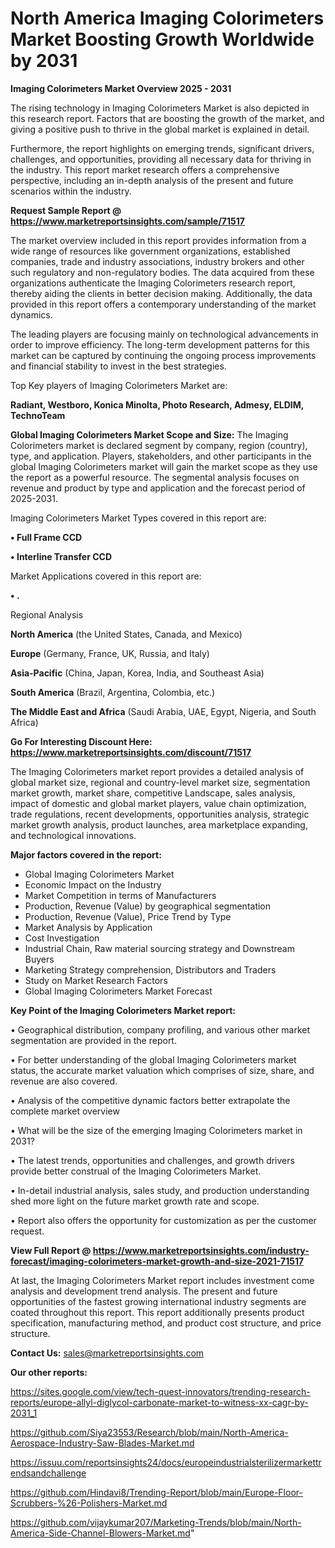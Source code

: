 # North America Imaging Colorimeters Market Boosting Growth Worldwide by 2031

<Strong> Imaging Colorimeters Market Overview 2025 - 2031</strong>

The rising technology in Imaging Colorimeters Market is also depicted in this research report. Factors that are boosting the growth of the market, and giving a positive push to thrive in the global market is explained in detail.

Furthermore, the report highlights on emerging trends, significant drivers, challenges, and opportunities, providing all necessary data for thriving in the industry. This report market research offers a comprehensive perspective, including an in-depth analysis of the present and future scenarios within the industry.

<strong>Request Sample Report @ <a href=https://www.marketreportsinsights.com/sample/71517>https://www.marketreportsinsights.com/sample/71517</a></strong>

The market overview included in this report provides information from a wide range of resources like government organizations, established companies, trade and industry associations, industry brokers and other such regulatory and non-regulatory bodies. The data acquired from these organizations authenticate the Imaging Colorimeters research report, thereby aiding the clients in better decision making. Additionally, the data provided in this report offers a contemporary understanding of the market dynamics.

The leading players are focusing mainly on technological advancements in order to improve efficiency. The long-term development patterns for this market can be captured by continuing the ongoing process improvements and financial stability to invest in the best strategies.

Top Key players of Imaging Colorimeters Market are:

<strong>Radiant, Westboro, Konica Minolta, Photo Research, Admesy, ELDIM, TechnoTeam</strong>

<strong><b>Global Imaging Colorimeters Market Scope and Size:</b></strong>
The Imaging Colorimeters market is declared segment by company, region (country), type, and application. Players, stakeholders, and other participants in the global Imaging Colorimeters market will gain the market scope as they use the report as a powerful resource. The segmental analysis focuses on revenue and product by type and application and the forecast period of 2025-2031.

Imaging Colorimeters Market Types covered in this report are:

<strong>• Full Frame CCD

• Interline Transfer CCD</strong>

Market Applications covered in this report are:

<strong>• .</strong> 

Regional Analysis

<strong>North America</strong> (the United States, Canada, and Mexico)

<strong>Europe</strong> (Germany, France, UK, Russia, and Italy)

<strong>Asia-Pacific</strong> (China, Japan, Korea, India, and Southeast Asia)

<strong>South America</strong> (Brazil, Argentina, Colombia, etc.)

<strong>The Middle East and Africa</strong> (Saudi Arabia, UAE, Egypt, Nigeria, and South Africa)

<strong>Go For Interesting Discount Here: <a href=https://www.marketreportsinsights.com/discount/71517>https://www.marketreportsinsights.com/discount/71517</a></strong>

The Imaging Colorimeters market report provides a detailed analysis of global market size, regional and country-level market size, segmentation market growth, market share, competitive Landscape, sales analysis, impact of domestic and global market players, value chain optimization, trade regulations, recent developments, opportunities analysis, strategic market growth analysis, product launches, area marketplace expanding, and technological innovations.

<strong><b>Major factors covered in the report:</b></strong>
<ul>
  <li>Global Imaging Colorimeters Market </li>
  <li>Economic Impact on the Industry</li>
  <li>Market Competition in terms of Manufacturers</li>
  <li>Production, Revenue (Value) by geographical segmentation</li>
  <li>Production, Revenue (Value), Price Trend by Type</li>
  <li>Market Analysis by Application</li>
  <li>Cost Investigation</li>
  <li>Industrial Chain, Raw material sourcing strategy and Downstream Buyers</li>
  <li>Marketing Strategy comprehension, Distributors and Traders</li>
  <li>Study on Market Research Factors</li>
  <li>Global Imaging Colorimeters Market Forecast</li>
</ul>

<strong><b>Key Point of the Imaging Colorimeters Market report:</b></strong>

• Geographical distribution, company profiling, and various other market segmentation are provided in the report.

• For better understanding of the global Imaging Colorimeters market status, the accurate market valuation which comprises of size, share, and revenue are also covered.

• Analysis of the competitive dynamic factors better extrapolate the complete market overview

• What will be the size of the emerging Imaging Colorimeters market in 2031?

• The latest trends, opportunities and challenges, and growth drivers provide better construal of the Imaging Colorimeters Market.

• In-detail industrial analysis, sales study, and production understanding shed more light on the future market growth rate and scope.

• Report also offers the opportunity for customization as per the customer request.

<strong><b>View Full Report @ <a href=https://www.marketreportsinsights.com/industry-forecast/imaging-colorimeters-market-growth-and-size-2021-71517>https://www.marketreportsinsights.com/industry-forecast/imaging-colorimeters-market-growth-and-size-2021-71517</a></b></strong>


At last, the Imaging Colorimeters Market report includes investment come analysis and development trend analysis. The present and future opportunities of the fastest growing international industry segments are coated throughout this report. This report additionally presents product specification, manufacturing method, and product cost structure, and price structure.

<strong>Contact Us:</strong>
sales@marketreportsinsights.com

<strong>Our other reports:</strong>

<a href=https://sites.google.com/view/tech-quest-innovators/trending-research-reports/europe-allyl-diglycol-carbonate-market-to-witness-xx-cagr-by-2031_1>https://sites.google.com/view/tech-quest-innovators/trending-research-reports/europe-allyl-diglycol-carbonate-market-to-witness-xx-cagr-by-2031_1</a>

<a href=https://github.com/Siya23553/Research/blob/main/North-America-Aerospace-Industry-Saw-Blades-Market.md>https://github.com/Siya23553/Research/blob/main/North-America-Aerospace-Industry-Saw-Blades-Market.md</a>

<a href=https://issuu.com/reportsinsights24/docs/europeindustrialsterilizermarkettrendsandchallenge>https://issuu.com/reportsinsights24/docs/europeindustrialsterilizermarkettrendsandchallenge</a>

<a href=https://github.com/Hindavi8/Trending-Report/blob/main/Europe-Floor-Scrubbers-%26-Polishers-Market.md>https://github.com/Hindavi8/Trending-Report/blob/main/Europe-Floor-Scrubbers-%26-Polishers-Market.md</a>

<a href=https://github.com/vijaykumar207/Marketing-Trends/blob/main/North-America-Side-Channel-Blowers-Market.md>https://github.com/vijaykumar207/Marketing-Trends/blob/main/North-America-Side-Channel-Blowers-Market.md</a>"
